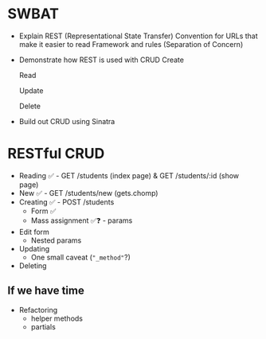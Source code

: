 # SWBAT
* Explain REST (Representational State Transfer)
  Convention for URLs that make it easier to read
  Framework and rules (Separation of Concern)

* Demonstrate how REST is used with CRUD
  Create

  Read

  Update

  Delete
* Build out CRUD using Sinatra

# RESTful CRUD
* Reading ✅  - GET /students (index page) & GET /students/:id (show page)
* New ✅ - GET /students/new (gets.chomp)
* Creating ✅  - POST /students
  * Form ✅
  * Mass assignment ✅❓ - params
* Edit form
  * Nested params
* Updating
  * One small caveat (`"_method"`?)
* Deleting

## If we have time
* Refactoring
  * helper methods
  * partials
